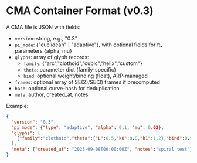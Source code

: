 
# CMA Container Format (v0.3)

A CMA file is JSON with fields:

- `version`: string, e.g., "0.3"
- `pi_mode`: {"euclidean" | "adaptive"}, with optional fields for πₐ parameters {alpha, mu}
- `glyphs`: array of glyph records:
  - `family`: {"arc","clothoid","cubic","helix","custom"}
  - `theta`: parameter dict (family-specific)
  - `bind`: optional weight/binding (float), ARP-managed
- `frames`: optional array of SE(2)/SE(3) frames if precomputed
- `hash`: optional curve-hash for deduplication
- `meta`: author, created_at, notes

Example:
```json
{
  "version": "0.3",
  "pi_mode": {"type": "adaptive", "alpha": 0.1, "mu": 0.02},
  "glyphs": [
    {"family":"clothoid","theta":{"L":0.5,"k0":0.0,"k1":1.2},"bind":0.93}
  ],
  "meta": {"created_at": "2025-09-08T00:00:00Z", "notes":"spiral test"}
}
```

